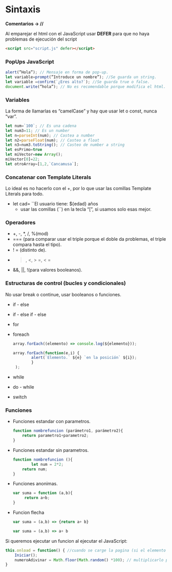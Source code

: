 # Sintaxis

**Comentarios → //**  

Al emparejar el html con el JavaScript usar **DEFER** para que no haya problemas de ejecución del script

```html
<script src="script.js" defer></script>
```

### PopUps JavaScript

```jsx
alert(”Hola”); // Mensaje en forma de pop-up.
let variable=prompt(”Introduce un nombre”); //Se guarda un string.
let variable =confirm(`¿Eres alto?`); //Se guarda true o false.
document.write(”hola”); // No es recomendable porque modifica el html.
```

### Variables

La forma de llamarlas es “camelCase” y hay que usar let o const, nunca “var”.

```jsx
let num=`100`; // Es una cadena 
let num3=11; // Es un number
let n=parseInt(num); // Castea a number
let n2=parseFloat(num); // Casteo a float
let n3=num3.toString(); // Casteo de number a string
let esPrimo=true
let miVector=new Array();
miVector[0]=22;
let otroArray=[1,2,`Cancamusa`];
```

### Concatenar con Template Literals

Lo ideal es no hacerlo con el +, por lo que usar las comillas Template Literals para todo. 

- let cad= ``El usuario tiene: ${edad} años` `
    - usar las comillas (``) en la tecla “[”, si usamos solo esas mejor.

### Operadores

- +, -, *, /, %(mod)
- === (para comparar usar el triple porque el doble da problemas, el triple compara hasta el tipo).
- ! = (distinto de).
- >, <, > =, < =
- &&, ||, !(para valores booleanos).

### Estructuras de control (bucles y condicionales)

No usar break o continue, usar booleanos o funciones.

- if - else
- if - else if - else
- for
- foreach
    
    ```jsx
    array.forEach((elemento) => console.log(${elemento}));
    
    array.forEach(function(e,i) {
    		alert(`Elemento.` ${e} `en la posición` ${i});
    		}
     );
    ```
    
- while
- do - while
- switch

### Funciones

- Funciones estandar con parametros.
    
    ```jsx
    function nombrefuncion (parámetro1, parámetro2){
        return parametro1+parametro2;
    }
    ```
    
- Funciones estandar sin parametros.
    
    ```jsx
    function nombrefuncion (){
    		let num = 2*2;
        return num;
    }
    ```
    
- Funciones anonimas.
    
    ```jsx
    var suma = function (a,b){
         return a+b;
    }
    ```
    
- Funcion flecha
    
    ```jsx
    var suma = (a,b) => {return a+ b}
    ```
    
    ```jsx
    var suma = (a,b) => a+ b
    ```
    

Si queremos ejecutar un funcion al ejecutar el JavaScript:

```jsx
this.onload = function() { //cuando se carge la pagina (si el elemento que se usa en JS no se ha cargado en el HTML)
	Iniciar();
	numeroAdivinar = Math.floor(Math.random() *100); // multiplicarlo por el numero hasta el que queremos.
}
```